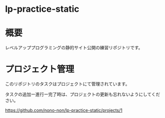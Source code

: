 # lp-practice-static
# 概要
レベルアッププログラミングの静的サイト公開の練習リポジトリです。

# プロジェクト管理

このリポジトリのタスクはプロジェクトにて管理されています。

タスクの追加ー進行ー完了時は、プロジェクトの更新も忘れないようにしてください。

https://github.com/nono-non/lp-practice-static/projects/1
